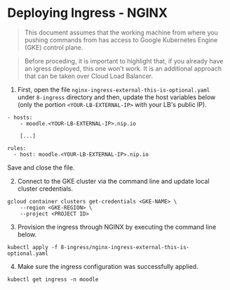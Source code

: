 # Deploying Ingress - NGINX

> This document assumes that the working machine from where you pushing commands from has access to Google Kubernetes Engine (GKE) control plane.

> Before proceding, it is important to highlight that, if you already have an igress deployed, this one won't work. It is an additional approach that can be taken over Cloud Load Balancer.

1. First, open the file `nginx-ingress-external-this-is-optional.yaml` under `8-ingress` directory and then, update the host variables below (only the portion `<YOUR-LB-EXTERNAL-IP>` with your LB's public IP).

```
- hosts:
    - moodle.<YOUR-LB-EXTERNAL-IP>.nip.io

    [...]

rules:
  - host: moodle.<YOUR-LB-EXTERNAL-IP>.nip.io
```

Save and close the file.

2. Connect to the GKE cluster via the command line and update local cluster credentials.

```
gcloud container clusters get-credentials <GKE-NAME> \
    --region <GKE-REGION> \
    --project <PROJECT ID>
```

3. Provision the ingress through NGINX by executing the command line below. 

```
kubectl apply -f 8-ingress/nginx-ingress-external-this-is-optional.yaml
```

4. Make sure the ingress configuration was successfully applied.

```
kubectl get ingress -n moodle
```